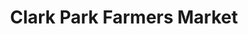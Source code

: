 ---
title: "Clark Park Farmers Market"
url: /philadelphia/clark-park-farmers-market/
shop: Hofladen
---